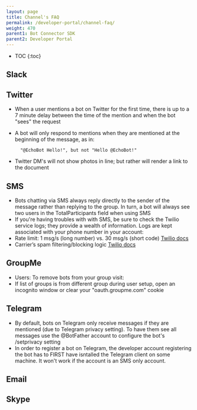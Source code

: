 ```yaml
---
layout: page
title: Channel's FAQ
permalink: /developer-portal/channel-faq/
weight: 470
parent1: Bot Connector SDK
parent2: Developer Portal
---
```


* TOC
{:toc}


## Slack

## Twitter
* When a user mentions a bot on Twitter for the first time, there is up to a 7 minute delay between the time of the mention and when the bot "sees" the request
* A bot will only respond to mentions when they are mentioned at the beginning of the message, as in:

		"@EchoBot Hello!", but not "Hello @EchoBot!"
* Twitter DM's will not show photos in line; but rather will render a link to the document

## SMS

* Bots chatting via SMS always reply directly to the sender of the message rather than replying to the group.  In turn, a bot will always see two users in the TotalParticipants field when using SMS
* If you're having troubles with with SMS, be sure to check the Twilio service logs; they provide a wealth of information. Logs are kept associated with your phone number in your account: [](https://www.twilio.com/user/account/messaging/logs?toNumber=+1%20XXX-XXX-XXXX)
* Rate limit: 1 msg/s (long number) vs. 30 msg/s (short code) <a href="https://www.twilio.com/help/faq/twilio-basics/how-many-calls-and-sms-messages-per-second-can-my-twilio-account-make" target="_blank">Twilio docs</a>
* Carrier’s spam filtering/blocking logic <a href="https://www.twilio.com/help/faq/sms/how-can-i-prevent-my-messages-from-being-filtered-as-spam" target="_blank">Twilio docs</a>

## GroupMe

* Users: To remove bots from your group visit:  [](https://web.groupme.com/profile/access_tokens)
* If list of groups is from different group during user setup, open an incognito window or clear your "oauth.groupme.com" cookie
	
## Telegram

* By default, bots on Telegram only receive messages if they are mentioned (due to Telegram privacy setting).  To have them see all messages use the @BotFather account to configure the bot's /setprivacy setting
* In order to register a bot on Telegram, the developer account registering the bot has to FIRST have isntalled the Telegram client on some machine.  It won't work if the account is an SMS only account.

## Email


## Skype
